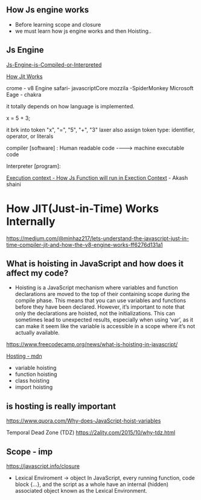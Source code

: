 ## How Js engine works
- Before learning scope and closure
- we must learn how js engine works and then Hoisting..


## Js Engine
[Js-Engine-is-Compiled-or-Interpreted](https://robiul.dev/is-javascript-compiled-or-interpreted-language)

[How Jit Works](https://medium.com/@minhaz217/lets-understand-the-javascript-just-in-time-compiler-jit-and-how-the-v8-engine-works-ff6276d131a1)

crome - v8 Engine
safari- javascriptCore
mozzila -SpiderMonkey 
Microsoft Eage - chakra

it totally depends on how language is implemented.

x = 5 + 3;

it brk into token "x", "=", "5", "+", "3"
laxer also assign token type: identifier, operator, or literals

compiler [software] : Human readable code ----> machine executable code

Interpreter [program]: 











[Execution context - How Js Function will run in Exection Context]() - Akash shaini


# How JIT(Just-in-Time) Works Internally
https://medium.com/@minhaz217/lets-understand-the-javascript-just-in-time-compiler-jit-and-how-the-v8-engine-works-ff6276d131a1



## What is hoisting in JavaScript and how does it affect my code?
- Hoisting is a JavaScript mechanism where variables and function declarations are moved to the top of their containing scope during the compile phase. This means that you can use variables and functions before they have been declared. However, it’s important to note that only the declarations are hoisted, not the initializations. This can sometimes lead to unexpected results, especially when using ‘var’, as it can make it seem like the variable is accessible in a scope where it’s not actually available.

https://www.freecodecamp.org/news/what-is-hoisting-in-javascript/

[Hosting - mdn](https://developer.mozilla.org/en-US/docs/Glossary/Hoisting)

- variable hoisting
- function hoisting
- class hoisting
- import hoisting


## is hosting is really important

https://www.quora.com/Why-does-JavaScript-hoist-variables

Temporal Dead Zone (TDZ)
https://2ality.com/2015/10/why-tdz.html



## Scope - imp

https://javascript.info/closure

 - Lexical Enviroment -> object
 In JavaScript, every running function, code block {...}, and the script as a whole have an internal (hidden) associated object known as the Lexical Environment.

